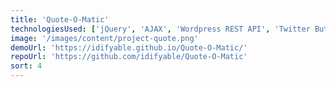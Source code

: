 ```yaml
---
title: 'Quote-O-Matic'
technologiesUsed: ['jQuery', 'AJAX', 'Wordpress REST API', 'Twitter Button']
image: '/images/content/project-quote.png'
demoUrl: 'https://idifyable.github.io/Quote-O-Matic/'
repoUrl: 'https://github.com/idifyable/Quote-O-Matic'
sort: 4
---
```

